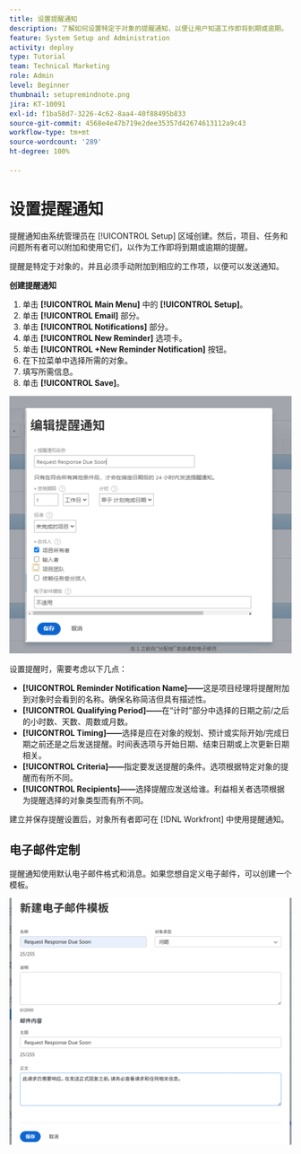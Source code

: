 ```yaml
---
title: 设置提醒通知
description: 了解如何设置特定于对象的提醒通知，以便让用户知道工作即将到期或逾期。
feature: System Setup and Administration
activity: deploy
type: Tutorial
team: Technical Marketing
role: Admin
level: Beginner
thumbnail: setupremindnote.png
jira: KT-10091
exl-id: f1ba58d7-3226-4c62-8aa4-40f88495b833
source-git-commit: 4568e4e47b719e2dee35357d42674613112a9c43
workflow-type: tm+mt
source-wordcount: '289'
ht-degree: 100%

---
```


<!--
this has the same content as the system administrator notification setup and mangement section of the email and inapp notificiations learning path
-->

# 设置提醒通知

提醒通知由系统管理员在 [!UICONTROL Setup] 区域创建。然后，项目、任务和问题所有者可以附加和使用它们，以作为工作即将到期或逾期的提醒。

提醒是特定于对象的，并且必须手动附加到相应的工作项，以便可以发送通知。

**创建提醒通知**

1. 单击 **[!UICONTROL Main Menu]** 中的 **[!UICONTROL Setup]**。
1. 单击 **[!UICONTROL Email]** 部分。
1. 单击 **[!UICONTROL Notifications]** 部分。
1. 单击 **[!UICONTROL New Reminder]** 选项卡。
1. 单击 **[!UICONTROL +New Reminder Notification]** 按钮。
1. 在下拉菜单中选择所需的对象。
1. 填写所需信息。
1. 单击 **[!UICONTROL Save]**。

![[!UICONTROL New Reminder Notification] 窗口](assets/admin-fund-reminder-notification-1.png)

设置提醒时，需要考虑以下几点：

* **[!UICONTROL Reminder Notification Name]——**&#x200B;这是项目经理将提醒附加到对象时会看到的名称。确保名称简洁但具有描述性。
* **[!UICONTROL Qualifying Period]——**&#x200B;在“计时”部分中选择的日期之前/之后的小时数、天数、周数或月数。
* **[!UICONTROL Timing]——**&#x200B;选择是应在对象的规划、预计或实际开始/完成日期之前还是之后发送提醒。时间表选项与开始日期、结束日期或上次更新日期相关。
* **[!UICONTROL Criteria]——**&#x200B;指定要发送提醒的条件。选项根据特定对象的提醒而有所不同。
* **[!UICONTROL Recipients]——**&#x200B;选择提醒应发送给谁。利益相关者选项根据为提醒选择的对象类型而有所不同。

建立并保存提醒设置后，对象所有者即可在 [!DNL Workfront] 中使用提醒通知。

## 电子邮件定制

提醒通知使用默认电子邮件格式和消息。如果您想自定义电子邮件，可以创建一个模板。

<!--
paragraph above needs a hyperlink to an article
-->

![新电子邮件模板窗口](assets/admin-fund-email-customization.png)

<!--
learn more URLs
-->
